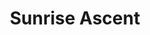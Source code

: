 ---
layout: product
product_id: 1491350782014
id: 1491350782014
title: Sunrise Ascent
body_html: >-
  <p>Taken in Alberta during the summer of 2018.</p>

  <p>These peaks continued to follow us as we left Moraine Lake through the winding mountain road leading us up and down all the way back to Lake Louise.</p>

  <p> </p>
vendor: Connell McCarthy
product_type: Photo Print
created_at: 2018-10-13T21:05:44-04:00
handle: sunrise-ascent
updated_at: 2022-01-27T20:58:59-05:00
published_at: 2018-08-22T19:38:24-04:00
template_suffix: ""
status: active
published_scope: global
tags: Batch 02, mountain, mountains, Print, sunrise
admin_graphql_api_id: gid://shopify/Product/1491350782014
variants:
  - product_id: 1491350782014
    id: 39577209372734
    title: 8x10” / Full Colour
    price: "35.00"
    sku: CM-PP-B2-13-XXS-FC
    position: 1
    inventory_policy: deny
    compare_at_price: null
    fulfillment_service: manual
    inventory_management: null
    option1: 8x10”
    option2: Full Colour
    option3: null
    created_at: 2021-09-01T15:02:43-04:00
    updated_at: 2021-09-01T15:03:04-04:00
    taxable: true
    barcode: ""
    grams: 208
    image_id: 6301685579838
    weight: 0.208
    weight_unit: kg
    inventory_item_id: 41671650017342
    inventory_quantity: 0
    old_inventory_quantity: 0
    requires_shipping: true
    admin_graphql_api_id: gid://shopify/ProductVariant/39577209372734
  - product_id: 1491350782014
    id: 39577209405502
    title: 8x10” / Black & White
    price: "35.00"
    sku: CM-PP-B2-13-XXS-BW
    position: 2
    inventory_policy: deny
    compare_at_price: null
    fulfillment_service: manual
    inventory_management: null
    option1: 8x10”
    option2: Black & White
    option3: null
    created_at: 2021-09-01T15:02:43-04:00
    updated_at: 2021-09-01T15:03:04-04:00
    taxable: true
    barcode: ""
    grams: 208
    image_id: 6301685383230
    weight: 0.208
    weight_unit: kg
    inventory_item_id: 41671650050110
    inventory_quantity: 0
    old_inventory_quantity: 0
    requires_shipping: true
    admin_graphql_api_id: gid://shopify/ProductVariant/39577209405502
  - product_id: 1491350782014
    id: 39577209438270
    title: 8.5x11” / Full Colour
    price: "35.00"
    sku: CM-PP-B2-13-XS-FC
    position: 3
    inventory_policy: deny
    compare_at_price: null
    fulfillment_service: manual
    inventory_management: null
    option1: 8.5x11”
    option2: Full Colour
    option3: null
    created_at: 2021-09-01T15:02:43-04:00
    updated_at: 2021-09-01T15:03:04-04:00
    taxable: true
    barcode: ""
    grams: 208
    image_id: 6301685579838
    weight: 0.208
    weight_unit: kg
    inventory_item_id: 41671650082878
    inventory_quantity: 0
    old_inventory_quantity: 0
    requires_shipping: true
    admin_graphql_api_id: gid://shopify/ProductVariant/39577209438270
  - product_id: 1491350782014
    id: 39577209471038
    title: 8.5x11” / Black & White
    price: "35.00"
    sku: CM-PP-B2-13-XS-BW
    position: 4
    inventory_policy: deny
    compare_at_price: null
    fulfillment_service: manual
    inventory_management: null
    option1: 8.5x11”
    option2: Black & White
    option3: null
    created_at: 2021-09-01T15:02:43-04:00
    updated_at: 2021-09-01T15:03:04-04:00
    taxable: true
    barcode: ""
    grams: 208
    image_id: 6301685383230
    weight: 0.208
    weight_unit: kg
    inventory_item_id: 41671650115646
    inventory_quantity: 0
    old_inventory_quantity: 0
    requires_shipping: true
    admin_graphql_api_id: gid://shopify/ProductVariant/39577209471038
  - product_id: 1491350782014
    id: 39577209503806
    title: 13x19” / Full Colour
    price: "40.00"
    sku: CM-PP-B2-13-S-FC
    position: 5
    inventory_policy: deny
    compare_at_price: null
    fulfillment_service: manual
    inventory_management: null
    option1: 13x19”
    option2: Full Colour
    option3: null
    created_at: 2021-09-01T15:02:43-04:00
    updated_at: 2021-09-01T15:03:04-04:00
    taxable: true
    barcode: ""
    grams: 208
    image_id: 6301685579838
    weight: 0.208
    weight_unit: kg
    inventory_item_id: 41671650148414
    inventory_quantity: 0
    old_inventory_quantity: 0
    requires_shipping: true
    admin_graphql_api_id: gid://shopify/ProductVariant/39577209503806
  - product_id: 1491350782014
    id: 39577209536574
    title: 13x19” / Black & White
    price: "40.00"
    sku: CM-PP-B2-13-S-BW
    position: 6
    inventory_policy: deny
    compare_at_price: null
    fulfillment_service: manual
    inventory_management: null
    option1: 13x19”
    option2: Black & White
    option3: null
    created_at: 2021-09-01T15:02:43-04:00
    updated_at: 2021-09-01T15:03:04-04:00
    taxable: true
    barcode: ""
    grams: 208
    image_id: 6301685383230
    weight: 0.208
    weight_unit: kg
    inventory_item_id: 41671650181182
    inventory_quantity: 0
    old_inventory_quantity: 0
    requires_shipping: true
    admin_graphql_api_id: gid://shopify/ProductVariant/39577209536574
  - product_id: 1491350782014
    id: 39577209569342
    title: 16x20” / Full Colour
    price: "50.00"
    sku: CM-PP-B2-13-M-FC
    position: 7
    inventory_policy: deny
    compare_at_price: null
    fulfillment_service: manual
    inventory_management: null
    option1: 16x20”
    option2: Full Colour
    option3: null
    created_at: 2021-09-01T15:02:43-04:00
    updated_at: 2021-09-01T15:03:04-04:00
    taxable: true
    barcode: ""
    grams: 208
    image_id: 6301685579838
    weight: 0.208
    weight_unit: kg
    inventory_item_id: 41671650213950
    inventory_quantity: 0
    old_inventory_quantity: 0
    requires_shipping: true
    admin_graphql_api_id: gid://shopify/ProductVariant/39577209569342
  - product_id: 1491350782014
    id: 39577209602110
    title: 16x20” / Black & White
    price: "50.00"
    sku: CM-PP-B2-13-M-BW
    position: 8
    inventory_policy: deny
    compare_at_price: null
    fulfillment_service: manual
    inventory_management: null
    option1: 16x20”
    option2: Black & White
    option3: null
    created_at: 2021-09-01T15:02:43-04:00
    updated_at: 2021-09-01T15:03:04-04:00
    taxable: true
    barcode: ""
    grams: 208
    image_id: 6301685383230
    weight: 0.208
    weight_unit: kg
    inventory_item_id: 41671650246718
    inventory_quantity: 0
    old_inventory_quantity: 0
    requires_shipping: true
    admin_graphql_api_id: gid://shopify/ProductVariant/39577209602110
  - product_id: 1491350782014
    id: 39577209634878
    title: 20x24” / Full Colour
    price: "60.00"
    sku: CM-PP-B2-13-L-FC
    position: 9
    inventory_policy: deny
    compare_at_price: null
    fulfillment_service: manual
    inventory_management: null
    option1: 20x24”
    option2: Full Colour
    option3: null
    created_at: 2021-09-01T15:02:43-04:00
    updated_at: 2021-09-01T15:03:04-04:00
    taxable: true
    barcode: ""
    grams: 208
    image_id: 6301685579838
    weight: 0.208
    weight_unit: kg
    inventory_item_id: 41671650279486
    inventory_quantity: 0
    old_inventory_quantity: 0
    requires_shipping: true
    admin_graphql_api_id: gid://shopify/ProductVariant/39577209634878
  - product_id: 1491350782014
    id: 39577209667646
    title: 20x24” / Black & White
    price: "60.00"
    sku: CM-PP-B2-13-L-BW
    position: 10
    inventory_policy: deny
    compare_at_price: null
    fulfillment_service: manual
    inventory_management: null
    option1: 20x24”
    option2: Black & White
    option3: null
    created_at: 2021-09-01T15:02:43-04:00
    updated_at: 2021-09-01T15:03:04-04:00
    taxable: true
    barcode: ""
    grams: 208
    image_id: 6301685383230
    weight: 0.208
    weight_unit: kg
    inventory_item_id: 41671650312254
    inventory_quantity: 0
    old_inventory_quantity: 0
    requires_shipping: true
    admin_graphql_api_id: gid://shopify/ProductVariant/39577209667646
  - product_id: 1491350782014
    id: 39577209700414
    title: 20x30” / Full Colour
    price: "70.00"
    sku: CM-PP-B2-13-XL-FC
    position: 11
    inventory_policy: deny
    compare_at_price: null
    fulfillment_service: manual
    inventory_management: null
    option1: 20x30”
    option2: Full Colour
    option3: null
    created_at: 2021-09-01T15:02:43-04:00
    updated_at: 2021-09-01T15:03:04-04:00
    taxable: true
    barcode: ""
    grams: 208
    image_id: 6301685579838
    weight: 0.208
    weight_unit: kg
    inventory_item_id: 41671650345022
    inventory_quantity: 0
    old_inventory_quantity: 0
    requires_shipping: true
    admin_graphql_api_id: gid://shopify/ProductVariant/39577209700414
  - product_id: 1491350782014
    id: 39577209733182
    title: 20x30” / Black & White
    price: "70.00"
    sku: CM-PP-B2-13-XL-BW
    position: 12
    inventory_policy: deny
    compare_at_price: null
    fulfillment_service: manual
    inventory_management: null
    option1: 20x30”
    option2: Black & White
    option3: null
    created_at: 2021-09-01T15:02:43-04:00
    updated_at: 2021-09-01T15:03:04-04:00
    taxable: true
    barcode: ""
    grams: 208
    image_id: 6301685383230
    weight: 0.208
    weight_unit: kg
    inventory_item_id: 41671650377790
    inventory_quantity: 0
    old_inventory_quantity: 0
    requires_shipping: true
    admin_graphql_api_id: gid://shopify/ProductVariant/39577209733182
  - product_id: 1491350782014
    id: 39577209765950
    title: 24x36” / Full Colour
    price: "90.00"
    sku: CM-PP-B2-13-XXL-FC
    position: 13
    inventory_policy: deny
    compare_at_price: null
    fulfillment_service: manual
    inventory_management: null
    option1: 24x36”
    option2: Full Colour
    option3: null
    created_at: 2021-09-01T15:02:43-04:00
    updated_at: 2021-09-01T15:03:04-04:00
    taxable: true
    barcode: ""
    grams: 208
    image_id: 6301685579838
    weight: 0.208
    weight_unit: kg
    inventory_item_id: 41671650410558
    inventory_quantity: 0
    old_inventory_quantity: 0
    requires_shipping: true
    admin_graphql_api_id: gid://shopify/ProductVariant/39577209765950
  - product_id: 1491350782014
    id: 39577209798718
    title: 24x36” / Black & White
    price: "90.00"
    sku: CM-PP-B2-13-XXL-BW
    position: 14
    inventory_policy: deny
    compare_at_price: null
    fulfillment_service: manual
    inventory_management: null
    option1: 24x36”
    option2: Black & White
    option3: null
    created_at: 2021-09-01T15:02:43-04:00
    updated_at: 2021-09-01T15:03:04-04:00
    taxable: true
    barcode: ""
    grams: 208
    image_id: 6301685383230
    weight: 0.208
    weight_unit: kg
    inventory_item_id: 41671650443326
    inventory_quantity: 0
    old_inventory_quantity: 0
    requires_shipping: true
    admin_graphql_api_id: gid://shopify/ProductVariant/39577209798718
  - product_id: 1491350782014
    id: 39577209831486
    title: 30x40” / Full Colour
    price: "100.00"
    sku: CM-PP-B2-13-XXXL-FC
    position: 15
    inventory_policy: deny
    compare_at_price: null
    fulfillment_service: manual
    inventory_management: null
    option1: 30x40”
    option2: Full Colour
    option3: null
    created_at: 2021-09-01T15:02:43-04:00
    updated_at: 2021-09-01T15:03:04-04:00
    taxable: true
    barcode: ""
    grams: 208
    image_id: 6301685579838
    weight: 0.208
    weight_unit: kg
    inventory_item_id: 41671650476094
    inventory_quantity: 0
    old_inventory_quantity: 0
    requires_shipping: true
    admin_graphql_api_id: gid://shopify/ProductVariant/39577209831486
  - product_id: 1491350782014
    id: 39577209864254
    title: 30x40” / Black & White
    price: "100.00"
    sku: CM-PP-B2-13-XXXL-BW
    position: 16
    inventory_policy: deny
    compare_at_price: null
    fulfillment_service: manual
    inventory_management: null
    option1: 30x40”
    option2: Black & White
    option3: null
    created_at: 2021-09-01T15:02:43-04:00
    updated_at: 2021-09-01T15:03:04-04:00
    taxable: true
    barcode: ""
    grams: 208
    image_id: 6301685383230
    weight: 0.208
    weight_unit: kg
    inventory_item_id: 41671650508862
    inventory_quantity: 0
    old_inventory_quantity: 0
    requires_shipping: true
    admin_graphql_api_id: gid://shopify/ProductVariant/39577209864254
options:
  - product_id: 1491350782014
    id: 2045817225278
    name: Size
    position: 1
    values:
      - 8x10”
      - 8.5x11”
      - 13x19”
      - 16x20”
      - 20x24”
      - 20x30”
      - 24x36”
      - 30x40”
  - product_id: 1491350782014
    id: 8590040629310
    name: Color
    position: 2
    values:
      - Full Colour
      - Black & White
images:
  - product_id: 1491350782014
    id: 6301685579838
    position: 1
    created_at: 2019-03-17T13:05:36-04:00
    updated_at: 2019-10-20T18:44:17-04:00
    alt: null
    width: 1000
    height: 1500
    src: https://cdn.shopify.com/s/files/1/1624/2355/products/Print-Shot---Dark-Background-_Sunrise-Ascent-2019.jpg?v=1571611457
    variant_ids:
      - 39577209372734
      - 39577209438270
      - 39577209503806
      - 39577209569342
      - 39577209634878
      - 39577209700414
      - 39577209765950
      - 39577209831486
    admin_graphql_api_id: gid://shopify/ProductImage/6301685579838
  - product_id: 1491350782014
    id: 6301685383230
    position: 2
    created_at: 2019-03-17T13:05:35-04:00
    updated_at: 2019-10-20T18:44:17-04:00
    alt: null
    width: 1000
    height: 1500
    src: https://cdn.shopify.com/s/files/1/1624/2355/products/Print-Shot---Dark-Background-_Sunrise-Ascent-2019_-B_W.jpg?v=1571611457
    variant_ids:
      - 39577209405502
      - 39577209471038
      - 39577209536574
      - 39577209602110
      - 39577209667646
      - 39577209733182
      - 39577209798718
      - 39577209864254
    admin_graphql_api_id: gid://shopify/ProductImage/6301685383230
  - product_id: 1491350782014
    id: 28230341001278
    position: 3
    created_at: 2021-05-04T20:56:26-04:00
    updated_at: 2021-05-04T20:56:26-04:00
    alt: null
    width: 2000
    height: 1800
    src: https://cdn.shopify.com/s/files/1/1624/2355/products/PAR_02_0001_43b85ae2-8e89-47e5-a09b-8d3bf6c00674.png?v=1620176186
    variant_ids: []
    admin_graphql_api_id: gid://shopify/ProductImage/28230341001278
image:
  product_id: 1491350782014
  id: 6301685579838
  position: 1
  created_at: 2019-03-17T13:05:36-04:00
  updated_at: 2019-10-20T18:44:17-04:00
  alt: null
  width: 1000
  height: 1500
  src: https://cdn.shopify.com/s/files/1/1624/2355/products/Print-Shot---Dark-Background-_Sunrise-Ascent-2019.jpg?v=1571611457
  variant_ids:
    - 39577209372734
    - 39577209438270
    - 39577209503806
    - 39577209569342
    - 39577209634878
    - 39577209700414
    - 39577209765950
    - 39577209831486
  admin_graphql_api_id: gid://shopify/ProductImage/6301685579838

---